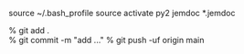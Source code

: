 source ~/.bash_profile
source activate py2
jemdoc *.jemdoc

% git add .  
% git commit -m "add ..."
% git push -uf origin main 
